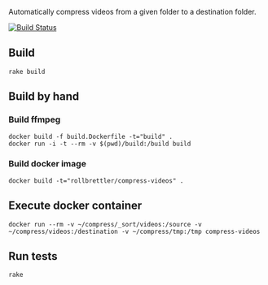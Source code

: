Automatically compress videos from a given folder to a destination folder.

[![Build Status](https://travis-ci.org/rollbrettler/compress-videos.svg?branch=master)](https://travis-ci.org/rollbrettler/compress-videos)

## Build
```
rake build
```

## Build by hand

### Build ffmpeg
```
docker build -f build.Dockerfile -t="build" .
docker run -i -t --rm -v $(pwd)/build:/build build
```

### Build docker image
```
docker build -t="rollbrettler/compress-videos" .
```

## Execute docker container
```
docker run --rm -v ~/compress/_sort/videos:/source -v ~/compress/videos:/destination -v ~/compress/tmp:/tmp compress-videos
```

## Run tests

```
rake
```

